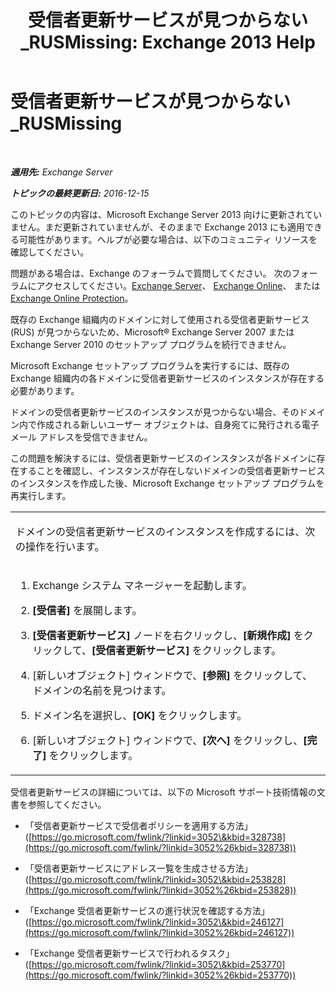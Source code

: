 ﻿---
title: '受信者更新サービスが見つからない_RUSMissing: Exchange 2013 Help'
TOCTitle: 受信者更新サービスが見つからない_RUSMissing
ms:assetid: 920fbf51-d5e4-4ac6-869f-7f1c5d9a3024
ms:mtpsurl: https://technet.microsoft.com/ja-jp/library/ms.exch.setupreadiness.rusmissing(v=EXCHG.150)
ms:contentKeyID: 48269789
ms.date: 04/24/2018
mtps_version: v=EXCHG.150
ms.translationtype: HT
---

# 受信者更新サービスが見つからない\_RUSMissing

 

_**適用先:** Exchange Server_

_**トピックの最終更新日:** 2016-12-15_

このトピックの内容は、Microsoft Exchange Server 2013 向けに更新されていません。まだ更新されていませんが、そのままで Exchange 2013 にも適用できる可能性があります。ヘルプが必要な場合は、以下のコミュニティ リソースを確認してください。

問題がある場合は、Exchange のフォーラムで質問してください。 次のフォーラムにアクセスしてください。[Exchange Server](https://go.microsoft.com/fwlink/p/?linkid=60612)、 [Exchange Online](https://go.microsoft.com/fwlink/p/?linkid=267542)、 または [Exchange Online Protection](https://go.microsoft.com/fwlink/p/?linkid=285351)。

既存の Exchange 組織内のドメインに対して使用される受信者更新サービス (RUS) が見つからないため、Microsoft® Exchange Server 2007 または Exchange Server 2010 のセットアップ プログラムを続行できません。

Microsoft Exchange セットアップ プログラムを実行するには、既存の Exchange 組織内の各ドメインに受信者更新サービスのインスタンスが存在する必要があります。

ドメインの受信者更新サービスのインスタンスが見つからない場合、そのドメイン内で作成される新しいユーザー オブジェクトは、自身宛てに発行される電子メール アドレスを受信できません。

この問題を解決するには、受信者更新サービスのインスタンスが各ドメインに存在することを確認し、インスタンスが存在しないドメインの受信者更新サービスのインスタンスを作成した後、Microsoft Exchange セットアップ プログラムを再実行します。


<table>
<colgroup>
<col style="width: 100%" />
</colgroup>
<tbody>
<tr class="odd">
<td><p>ドメインの受信者更新サービスのインスタンスを作成するには、次の操作を行います。</p></td>
</tr>
<tr class="even">
<td><ol>
<li><p>Exchange システム マネージャーを起動します。</p></li>
<li><p><strong>[受信者]</strong> を展開します。</p></li>
<li><p><strong>[受信者更新サービス]</strong> ノードを右クリックし、<strong>[新規作成]</strong> をクリックして、<strong>[受信者更新サービス]</strong> をクリックします。</p></li>
<li><p>[新しいオブジェクト] ウィンドウで、<strong>[参照]</strong> をクリックして、ドメインの名前を見つけます。</p></li>
<li><p>ドメイン名を選択し、<strong>[OK]</strong> をクリックします。</p></li>
<li><p>[新しいオブジェクト] ウィンドウで、<strong>[次へ]</strong> をクリックし、<strong>[完了]</strong> をクリックします。</p></li>
</ol></td>
</tr>
</tbody>
</table>


受信者更新サービスの詳細については、以下の Microsoft サポート技術情報の文書を参照してください。

  - 「受信者更新サービスで受信者ポリシーを適用する方法」([https://go.microsoft.com/fwlink/?linkid=3052\&kbid=328738](https://go.microsoft.com/fwlink/?linkid=3052%26kbid=328738))

  - 「受信者更新サービスにアドレス一覧を生成させる方法」([https://go.microsoft.com/fwlink/?linkid=3052\&kbid=253828](https://go.microsoft.com/fwlink/?linkid=3052%26kbid=253828))

  - 「Exchange 受信者更新サービスの進行状況を確認する方法」([https://go.microsoft.com/fwlink/?linkid=3052\&kbid=246127](https://go.microsoft.com/fwlink/?linkid=3052%26kbid=246127))

  - 「Exchange 受信者更新サービスで行われるタスク」([https://go.microsoft.com/fwlink/?linkid=3052\&kbid=253770](https://go.microsoft.com/fwlink/?linkid=3052%26kbid=253770))

